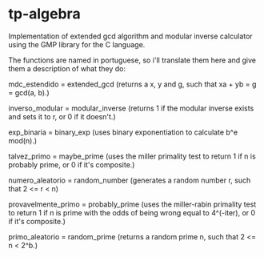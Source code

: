 # tp-algebra

Implementation of extended gcd algorithm and modular inverse calculator using the GMP library for the C language.

The functions are named in portuguese, so i'll translate them here and give them a description of what they do:

mdc_estendido = extended_gcd
  (returns a x, y and g, such that xa + yb = g = gcd(a, b).)
  
inverso_modular = modular_inverse
  (returns 1 if the modular inverse exists and sets it to r, or 0 if it doesn't.)

exp_binaria = binary_exp
  (uses binary exponentiation to calculate b^e mod(n).)

talvez_primo = maybe_prime
  (uses the miller primality test to return 1 if n is probably prime, or 0 if it's composite.)

numero_aleatorio = random_number
  (generates a random number r, such that 2 <= r < n)

provavelmente_primo = probably_prime
  (uses the miller-rabin primality test to return 1 if n is prime with the odds of being wrong equal to 4^(-iter), or 0 if it's composite.)

primo_aleatorio = random_prime
  (returns a random prime n, such that 2 <= n < 2^b.)
